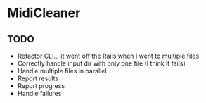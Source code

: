 # MidiCleaner

## TODO

* Refactor CLI... it went off the Rails when I went to multiple files
* Correctly handle input dir with only one file (I think it fails)
* Handle multiple files in parallel
* Report results
* Report progress
* Handle failures
